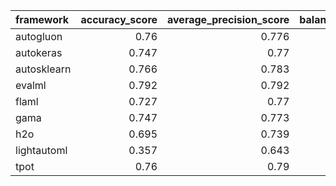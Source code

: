 | framework   |   accuracy_score |   average_precision_score |   balanced_accuracy_score |   cohen_kappa_score |   f1_score_macro |   f1_score_micro |   f1_score_weighted |   matthews_corrcoef |   precision_score |   recall_score |   roc_auc_score | training_time   | test_time   |
|:------------|-----------------:|--------------------------:|--------------------------:|--------------------:|-----------------:|-----------------:|--------------------:|--------------------:|------------------:|---------------:|----------------:|:----------------|:------------|
| autogluon   |            0.76  |                     0.776 |                     0.732 |               0.47  |            0.735 |            0.76  |               0.758 |               0.471 |             0.804 |          0.828 |           0.732 | 00:00:09        | 00:00:00    |
| autokeras   |            0.747 |                     0.77  |                     0.722 |               0.446 |            0.723 |            0.747 |               0.746 |               0.446 |             0.8   |          0.808 |           0.722 | 00:00:05        | 00:00:00    |
| autosklearn |            0.766 |                     0.783 |                     0.741 |               0.487 |            0.743 |            0.766 |               0.765 |               0.487 |             0.812 |          0.828 |           0.741 | 00:21:58        | 00:00:00    |
| evalml      |            0.792 |                     0.792 |                     0.758 |               0.532 |            0.765 |            0.792 |               0.788 |               0.536 |             0.813 |          0.879 |           0.758 | 00:05:01        | 00:00:00    |
| flaml       |            0.727 |                     0.77  |                     0.719 |               0.425 |            0.712 |            0.727 |               0.731 |               0.427 |             0.813 |          0.747 |           0.719 | 00:05:00        | 00:00:00    |
| gama        |            0.747 |                     0.773 |                     0.726 |               0.451 |            0.725 |            0.747 |               0.747 |               0.451 |             0.806 |          0.798 |           0.726 | 00:04:29        | 00:00:00    |
| h2o         |            0.695 |                     0.739 |                     0.674 |               0.343 |            0.672 |            0.695 |               0.697 |               0.344 |             0.771 |          0.747 |           0.674 | 00:05:00        | 00:00:00    |
| lightautoml |            0.357 |                     0.643 |                     0.5   |               0     |            0.263 |            0.357 |               0.188 |               0     |             0     |          0     |           0.5   | 00:00:10        | 00:00:00    |
| tpot        |            0.76  |                     0.79  |                     0.748 |               0.487 |            0.743 |            0.76  |               0.762 |               0.488 |             0.83  |          0.788 |           0.748 | 00:05:01        | 00:00:00    |